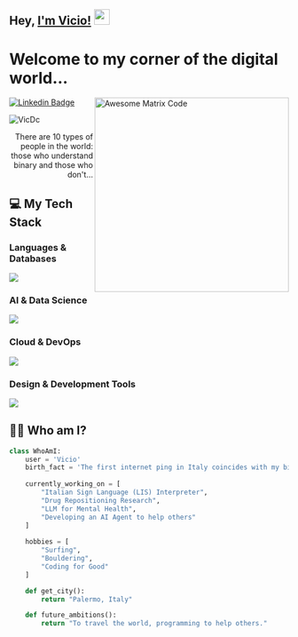 ## Hey, [I'm Vicio!](https://www.linkedin.com/in/viciodicara/) <img src="https://media.giphy.com/media/hvRJCLFzcasrR4ia7z/giphy.gif" width="28px" height="28px">

# Welcome to my corner of the digital world...

<img src='[https://github.com/VicDc/VicDc/blob/main/img/sea%20heart.png]' alt='Awesome Matrix Code' align='right' width="350px"/>

[![Linkedin Badge](https://img.shields.io/badge/-viciodicara-blue?style=flat-square&logo=Linkedin&logoColor=white&link=https://www.linkedin.com/in/viciodicara/)](https://www.linkedin.com/in/viciodicara/)
<p align="left"> <img src="https://komarev.com/ghpvc/?username=VicDc" alt="VicDc" /> </p>

<div style="text-align: right">There are 10 types of people in the world: those who understand binary and those who don't...</div>

## :computer: My Tech Stack

### Languages & Databases
<p>
  <a href="https://skillicons.dev">
    <img src="https://skillicons.dev/icons?i=python,mysql" />
  </a>
</p>

### AI & Data Science
<p>
  <a href="https://skillicons.dev">
    <img src="https://skillicons.dev/icons?i=tensorflow,pytorch,sklearn,opencv,selenium,pandas,numpy,matplotlib" />
  </a>
</p>

### Cloud & DevOps
<p>
  <a href="https://skillicons.dev">
    <img src="https://skillicons.dev/icons?i=aws,gcp,docker,linux,git,github" />
  </a>
</p>

### Design & Development Tools
<p>
  <a href="https://skillicons.dev">
    <img src="https://skillicons.dev/icons?i=figma,canva,ps,ai,pr,ae,xd,vscode,raspberrypi" />
  </a>
</p>


## :man_technologist: Who am I?

```python
class WhoAmI:
    user = 'Vicio'
    birth_fact = 'The first internet ping in Italy coincides with my birth'
    
    currently_working_on = [
        "Italian Sign Language (LIS) Interpreter",
        "Drug Repositioning Research",
        "LLM for Mental Health",
        "Developing an AI Agent to help others"
    ]
    
    hobbies = [
        "Surfing",
        "Bouldering",
        "Coding for Good"
    ]

    def get_city():
        return "Palermo, Italy"

    def future_ambitions():
        return "To travel the world, programming to help others."

